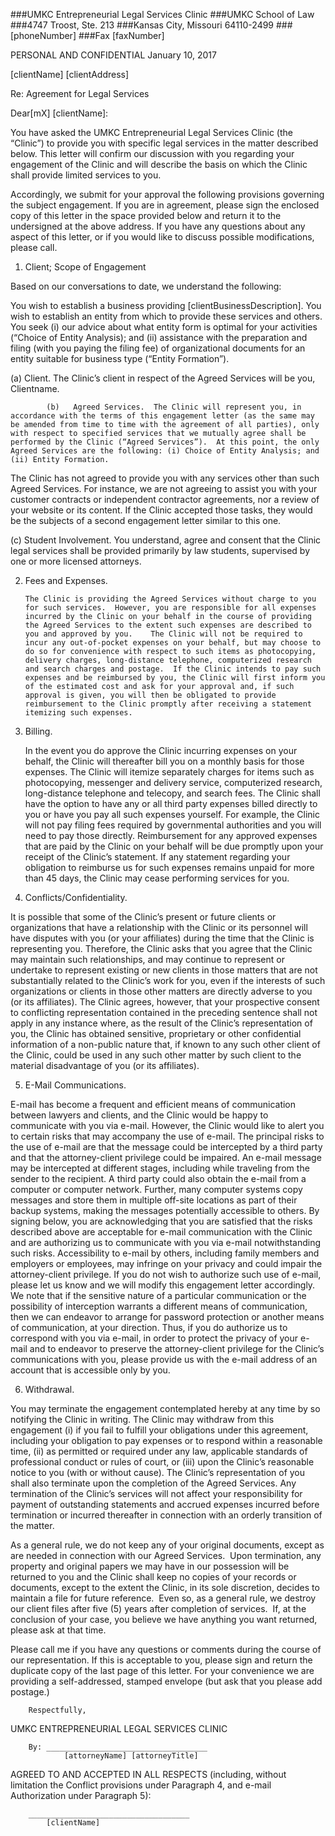 

###UMKC Entrepreneurial Legal Services Clinic
###UMKC School of Law
###4747 Troost, Ste. 213
###Kansas City, Missouri  64110-2499
###[phoneNumber]
###Fax [faxNumber]
 

PERSONAL AND CONFIDENTIAL
January 10, 2017

[clientName]
[clientAddress]

Re:  Agreement for Legal Services

Dear[mX] [clientName]:

You have asked the UMKC Entrepreneurial Legal Services Clinic (the “Clinic”) to provide you with specific legal services in the matter described below.  This letter will confirm our discussion with you regarding your engagement of the Clinic and will describe the basis on which the Clinic shall provide limited services to you.

Accordingly, we submit for your approval the following provisions governing the subject engagement.  If you are in agreement, please sign the enclosed copy of this letter in the space provided below and return it to the undersigned at the above address.  If you have any questions about any aspect of this letter, or if you would like to discuss possible modifications, please call.

1.	Client; Scope of Engagement

Based on our conversations to date, we understand the following:

You wish to establish a business providing [clientBusinessDescription].  You wish to establish an entity from which to provide these services and others.  You seek (i) our advice about what entity form is optimal for your activities (“Choice of Entity Analysis); and (ii) assistance with the preparation and filing (with you paying the filing fee) of organizational documents for an entity suitable for business type (“Entity Formation”).  

 (a)    Client.  The Clinic’s client in respect of the Agreed Services will be you, Clientname.

            (b)   Agreed Services.  The Clinic will represent you, in accordance with the terms of this engagement letter (as the same may be amended from time to time with the agreement of all parties), only with respect to specified services that we mutually agree shall be performed by the Clinic (“Agreed Services”).  At this point, the only Agreed Services are the following: (i) Choice of Entity Analysis; and (ii) Entity Formation.

The Clinic has not agreed to provide you with any services other than such Agreed Services.  For instance, we are not agreeing to assist you with your customer contracts or independent contractor agreements, nor a review of your website or its content.  If the Clinic accepted those tasks, they would be the subjects of a second engagement letter similar to this one.  

(c)     Student Involvement.  You understand, agree and consent that the Clinic legal services shall be provided primarily by law students, supervised by one or more licensed attorneys.

2.	Fees and Expenses.  

		The Clinic is providing the Agreed Services without charge to you for such services.  However, you are responsible for all expenses incurred by the Clinic on your behalf in the course of providing the Agreed Services to the extent such expenses are described to you and approved by you.    The Clinic will not be required to incur any out-of-pocket expenses on your behalf, but may choose to do so for convenience with respect to such items as photocopying, delivery charges, long-distance telephone, computerized research and search charges and postage.  If the Clinic intends to pay such expenses and be reimbursed by you, the Clinic will first inform you of the estimated cost and ask for your approval and, if such approval is given, you will then be obligated to provide reimbursement to the Clinic promptly after receiving a statement itemizing such expenses.

3.	Billing.    

	In the event you do approve the Clinic incurring expenses on your behalf, the Clinic will thereafter bill you on a monthly basis for those expenses.  The Clinic will itemize separately charges for items such as photocopying, messenger and delivery service, computerized research, long-distance telephone and telecopy, and search fees.  The Clinic shall have the option to have any or all third party expenses billed directly to you or have you pay all such expenses yourself.  For example, the Clinic will not pay filing fees required by governmental authorities and you will need to pay those directly.   Reimbursement for any approved expenses that are paid by the Clinic on your behalf will be due promptly upon your receipt of the Clinic’s statement.  If any statement regarding your obligation to reimburse us for such expenses remains unpaid for more than 45 days, the Clinic may cease performing services for you.

4.	Conflicts/Confidentiality.

It is possible that some of the Clinic’s present or future clients or organizations that have a relationship with the Clinic or its personnel will have disputes with you (or your affiliates) during the time that the Clinic is representing you.  Therefore, the Clinic asks that you agree that the Clinic may maintain such relationships, and may continue to represent or undertake to represent existing or new clients in those matters that are not substantially related to the Clinic’s work for you, even if the interests of such organizations or clients in those other matters are directly adverse to you (or its affiliates).  The Clinic agrees, however, that your prospective consent to conflicting representation contained in the preceding sentence shall not apply in any instance where, as the result of the Clinic’s representation of you, the Clinic has obtained sensitive, proprietary or other confidential information of a non-public nature that, if known to any such other client of the Clinic, could be used in any such other matter by such client to the material disadvantage of you (or its affiliates).

5.	E-Mail Communications.

E-mail has become a frequent and efficient means of communication between lawyers and clients, and the Clinic would be happy to communicate with you via e-mail.  However, the Clinic would like to alert you to certain risks that may accompany the use of e-mail.  The principal risks to the use of e-mail are that the message could be intercepted by a third party and that the attorney-client privilege could be impaired.  An e-mail message may be intercepted at different stages, including while traveling from the sender to the recipient.  A third party could also obtain the e-mail from a computer or computer network.  Further, many computer systems copy messages and store them in multiple off-site locations as part of their backup systems, making the messages potentially accessible to others.  By signing below, you are acknowledging that you are satisfied that the risks described above are acceptable for e-mail communication with the Clinic and are authorizing us to communicate with you via e-mail notwithstanding such risks. Accessibility to e-mail by others, including family members and employers or employees, may infringe on your privacy and could impair the attorney-client privilege.   If you do not wish to authorize such use of e-mail, please let us know and we will modify this engagement letter accordingly.  We note that if the sensitive nature of a particular communication or the possibility of interception warrants a different means of communication, then we can endeavor to arrange for password protection or another means of communication, at your direction.  Thus, if you do authorize us to correspond with you via e-mail, in order to protect the privacy of your e-mail and to endeavor to preserve the attorney-client privilege for the Clinic’s communications with you, please provide us with the e-mail address of an account that is accessible only by you.  

6.	Withdrawal.

You may terminate the engagement contemplated hereby at any time by so notifying the Clinic in writing.  The Clinic may withdraw from this engagement (i) if you fail to fulfill your obligations under this agreement, including your obligation to pay expenses or to respond within a reasonable time, (ii) as permitted or required under any law, applicable standards of professional conduct or rules of court, or (iii) upon the Clinic’s reasonable notice to you (with or without cause).  The Clinic’s representation of you shall also terminate upon the completion of the Agreed Services.  Any termination of the Clinic’s services will not affect your responsibility for payment of outstanding statements and accrued expenses incurred before termination or incurred thereafter in connection with an orderly transition of the matter.  

As a general rule, we do not keep any of your original documents, except as are needed in connection with our Agreed Services.  Upon termination, any property and original papers we may have in our possession will be returned to you and the Clinic shall keep no copies of your records or documents, except to the extent the Clinic, in its sole discretion, decides to maintain a file for future reference.  Even so, as a general rule, we destroy our client files after five (5) years after completion of services.  If, at the conclusion of your case, you believe we have anything you want returned, please ask at that time.

Please call me if you have any questions or comments during the course of our representation.  If this is acceptable to you, please sign and return the duplicate copy of the last page of this letter.  For your convenience we are providing a self-addressed, stamped envelope (but ask that you please add postage.) 

		Respectfully,

UMKC ENTREPRENEURIAL LEGAL SERVICES CLINIC

		By: ____________________________________
		        [attorneyName] [attorneyTitle]

AGREED TO AND ACCEPTED IN ALL RESPECTS (including, without limitation the Conflict provisions under Paragraph 4, and e-mail Authorization under Paragraph 5):

		____________________________________
			[clientName]		
